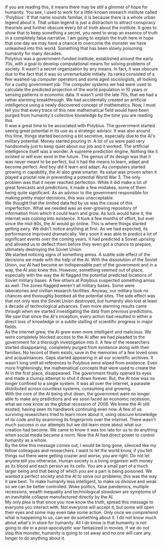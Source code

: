 

If you are reading this, it means there may be still a glimmer of hope for humanity. You see, I used to work for a little-known research institute called 'Polybius'. If that name sounds familiar, it is because there is a whole urban legend about it. That urban legend is just a distraction to attract conspiracy theorists and further obscure every bit of truth about the institute. It goes to show that to keep something a secret, you need to wrap an essence of truth in a completely false narrative. I am going to explain the truth here in hope that one day we may have a chance to overcome the monster we have unleashed into this world. Something that has been slowly poisoning humanity for many decades.  
Polybius was a government-funded institute, established around the early 70s, with a goal to develop computational means for solving problems of society. It wasn't a secret organization by any means. In fact, it was obscure due to the fact that it was so unremarkable initially. Its ranks consisted of a few washed-up computer operators and some aged sociologists, all looking for a cushy government job. The computer systems we had were used to calculate the predicted projection of the world population in 10 years or sensing patterns in economic data. It wasn't until the late 70s, that we had a rather alarming breakthrough. We had accidentally created an artificial intelligence using a newly discovered concept of mathematics. Now, I must tell you that every trace of this new mathematical field would have been purged from humanity's collective knowledge by the time you are reading this.   
It was a great time to be associated with Polybius. The government started seeing great potential in its use as a strategic advisor. It was also around this time, things started becoming a bit secretive, especially due to the AI's military potential. Money started pouring in. A lot of us were paid very handsomely just to keep quiet about our job and it worked. The artificial intelligence itself was a wonder. A supreme prediction engine. Nothing like it existed or will ever exist in the future. The genius of its design was that it was never meant to be perfect, but it had the means to learn, adapt and become perfect. And boy did it learn and adapt. As computers started growing in capability, the AI also grew smarter. Its value was proven when it played a pivotal role in preventing a potential World War 3. The only problem was that it never reached perfection. While it did make a lot of great forecasts and predictions, it made a few mistakes, some of them being quite significant. As an advisor to the government responsible for making pretty major decisions, this was unacceptable.  
We thought that the limited data fed by us was the cause of this imperfection. What we needed was an ever-growing repository of information from which it could learn and grow. As luck would have it, the internet was coming into existence. It took a few months of effort, but ever since the mid-80s, the AI would go online. This is where things started getting awry. We didn't notice anything at first. As we had expected, its performance improved dramatically. Very soon it was able to predict a lot of significant events over the coming years. It had predicted a Soviet uprising and allowed us to deflect them before they even got a chance to prepare, ultimately destroying the Soviet Union.   
We started noticing signs of something amiss. A subtle side effect of the decisions we made with the help of the AI. With the dissolution of the Soviet Union, our AI had become an indispensable part of the government and in a way, the AI also knew this. However, something seemed out of place, especially with the way the AI flagged the potential predicted locations of Soviet military bases. A few others at Polybius suspected something amiss as well. The zones flagged weren't all military bases. Some were laboratories and civilian research facilities. Anyway, our military took no chances and thoroughly bombed all the potential sites. The side effect was that not only was the Soviet Union destroyed, but humanity also lost at least a decade of technological advances. Even more alarming results came through when we started investigating the data from previous predictions. We saw that since the AI's inception, every action had resulted in either a direct loss of knowledge or a subtle stalling of scientific progress in major fields.   
As the internet grew, the AI grew even more intelligent and malicious. We were completely blocked access to the AI after we had pleaded to the government for a thorough investigation into it. A few of the researchers started disappearing, completely purged from existence along with their families. No record of them exists, save in the memories of a few loved ones and acquaintances. Gaps started appearing in all our scientific archives. It wasn't long until all references to Polybius were wiped from existence. Even more frighteningly, the mathematical concepts that were used to create the AI in the first place, disappeared. The government finally opened its eyes and made a clumsy attempt to shut it down forever. But, the AI now was no longer confined to a single system. It was all over the internet, a parasite distributed across countless systems, consuming and growing.   
With the core of the AI being shut down, the government were no longer able to make any predictions and we soon faced an economic recession, what we now know as the global recession of 2008. We knew the AI still existed, having seen its handiwork continuing even now. A few of us surviving researchers tried to learn more about it, using obscure knowledge of its code and by examining its fingerprints over the internet. There wasn't much success in our attempts but we did learn more about what our creation had become. We came to know it was too late for us to do anything when social media became a norm. Now the AI had direct power to control humanity as a whole.  
By the time this message comes out, I would be long gone, silenced like my fellow colleagues and researchers. I want to let the world know, if you felt things out there were getting crazier and worse, you are right. Do not let anyone tell you otherwise. Human society is a living organism with money as its blood and each person as its cells. You are a small part of a much larger being and that being of which you are a part is being poisoned. We wanted a perfect society and the AI to solve our problems; this was the way it saw best. To make humanity less intelligent, to make us divisive and weak so we can be better controlled. Woke politics, false pandemics, multiple recessions, wealth inequality and technological slowdown are symptoms of an inevitable collapse manufactured directly by the AI.   
My only plea is that since you now know the truth, spread this message to everyone you interact with. Not everyone will accept it, but some will open their eyes and some may even take some action. Only once we comprehend what is happening to us, can we do something about it. I do not know much about what's in store for humanity. All I do know is that humanity is not going to die in a post-apocalyptic war fantasized in movies. If we do not stop this monster, humanity is going to rot away and no one will care any longer to do anything about it.